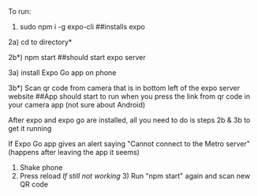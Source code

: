 To run:

1) sudo npm i -g expo-cli
##installs expo

2a) cd to directory*

2b*) npm start
##should start expo server

3a) install Expo Go app on phone

3b*) Scan qr code from camera that is in bottom left of the expo server website
##App should start to run when you press the link from qr code in your camera app (not sure about Android)

After expo and expo go are installed, all you need to do is steps 2b & 3b to get it running

If Expo Go app gives an alert saying "Cannot connect to the Metro server" (happens after leaving the app it seems)

1) Shake phone
2) Press reload
*If still not working* 3) Run "npm start" again and scan new QR code
